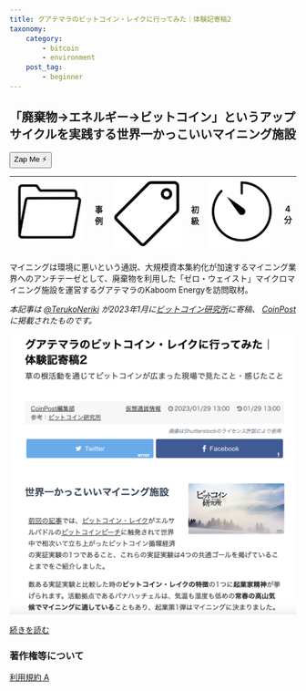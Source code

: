 ```yaml
---
title: グアテマラのビットコイン・レイクに行ってみた｜体験記寄稿2
taxonomy:
    category:
        - bitcoin
        - environment
    post_tag:
        - beginner
---
```


## 「廃棄物→エネルギー→ビットコイン」というアップサイクルを実践する世界一かっこいいマイニング施設
<button class="zap-button" data-npub="npub19x0h8jm3mnwzhv4tpq62zta05er0qlyge73m0pwsp7h666khkd9qev2ree" data-relays="wss://relay.damus.io,wss://relay.snort.social,wss://nostr.wine,wss://relay.nostr.band">Zap Me ⚡</button>

|  ![Category](/_images/category.png)  |  事例  |  ![Tag](/_images/tag.png)  |  初級  | ![Time](/_images/timer.png)  |  4分  |
| ---- | ---- | ---- | ---- | ---- | ---- |

マイニングは環境に悪いという通説、大規模資本集約化が加速するマイニング業界へのアンチテーゼとして、廃棄物を利用した「ゼロ・ウェイスト」マイクロマイニング施設を運営するグアテマラのKaboom Energyを訪問取材。

*本記事は [@TerukoNeriki](https://twitter.com/TerukoNeriki) が2023年1月に[ビットコイン研究所](https://coinkeninfo.com/)に寄稿、 [CoinPost](https://coinpost.jp/) に掲載されたものです。*

[![グアテマラのビットコイン・レイクに行ってみた｜体験記寄稿2 - CoinPost](/_images/the_worlds_most_badass_minig.png)](https://coinpost.jp/?p=428507)

[続きを読む](https://coinpost.jp/?p=428507)


### 著作権等について
[利用規約 A](https://lostinbitcoin.jp/copyright/#uaa)
